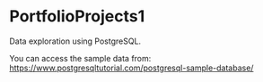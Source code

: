 # PortfolioProjects1

Data exploration using PostgreSQL.

You can access the sample data from: https://www.postgresqltutorial.com/postgresql-sample-database/

